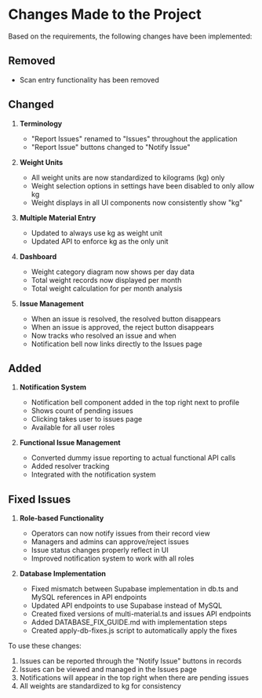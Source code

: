 # Changes Made to the Project

Based on the requirements, the following changes have been implemented:

## Removed
- Scan entry functionality has been removed

## Changed
1. **Terminology**
   - "Report Issues" renamed to "Issues" throughout the application
   - "Report Issue" buttons changed to "Notify Issue"

2. **Weight Units**
   - All weight units are now standardized to kilograms (kg) only
   - Weight selection options in settings have been disabled to only allow kg
   - Weight displays in all UI components now consistently show "kg"

3. **Multiple Material Entry**
   - Updated to always use kg as weight unit
   - Updated API to enforce kg as the only unit

4. **Dashboard**
   - Weight category diagram now shows per day data
   - Total weight records now displayed per month
   - Total weight calculation for per month analysis

5. **Issue Management**
   - When an issue is resolved, the resolved button disappears
   - When an issue is approved, the reject button disappears
   - Now tracks who resolved an issue and when
   - Notification bell now links directly to the Issues page

## Added
1. **Notification System**
   - Notification bell component added in the top right next to profile
   - Shows count of pending issues
   - Clicking takes user to issues page
   - Available for all user roles

2. **Functional Issue Management**
   - Converted dummy issue reporting to actual functional API calls
   - Added resolver tracking
   - Integrated with the notification system

## Fixed Issues
1. **Role-based Functionality**
   - Operators can now notify issues from their record view
   - Managers and admins can approve/reject issues
   - Issue status changes properly reflect in UI
   - Improved notification system to work with all roles

2. **Database Implementation**
   - Fixed mismatch between Supabase implementation in db.ts and MySQL references in API endpoints
   - Updated API endpoints to use Supabase instead of MySQL
   - Created fixed versions of multi-material.ts and issues API endpoints
   - Added DATABASE_FIX_GUIDE.md with implementation steps
   - Created apply-db-fixes.js script to automatically apply the fixes

To use these changes:
1. Issues can be reported through the "Notify Issue" buttons in records
2. Issues can be viewed and managed in the Issues page
3. Notifications will appear in the top right when there are pending issues
4. All weights are standardized to kg for consistency
